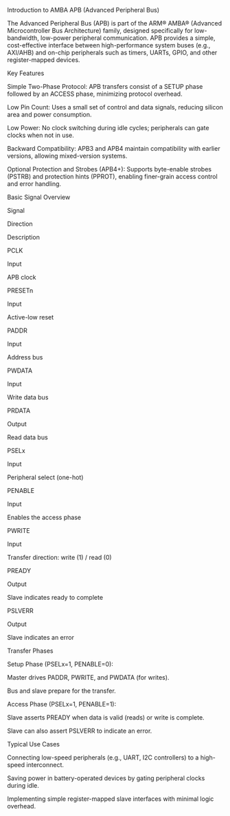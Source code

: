 Introduction to AMBA APB (Advanced Peripheral Bus)

The Advanced Peripheral Bus (APB) is part of the ARM® AMBA® (Advanced Microcontroller Bus Architecture) family, designed specifically for low-bandwidth, low-power peripheral communication. APB provides a simple, cost-effective interface between high-performance system buses (e.g., AXI/AHB) and on-chip peripherals such as timers, UARTs, GPIO, and other register-mapped devices.

Key Features

Simple Two-Phase Protocol: APB transfers consist of a SETUP phase followed by an ACCESS phase, minimizing protocol overhead.

Low Pin Count: Uses a small set of control and data signals, reducing silicon area and power consumption.

Low Power: No clock switching during idle cycles; peripherals can gate clocks when not in use.

Backward Compatibility: APB3 and APB4 maintain compatibility with earlier versions, allowing mixed-version systems.

Optional Protection and Strobes (APB4+): Supports byte-enable strobes (PSTRB) and protection hints (PPROT), enabling finer-grain access control and error handling.

Basic Signal Overview

Signal

Direction

Description

PCLK

Input

APB clock

PRESETn

Input

Active-low reset

PADDR

Input

Address bus

PWDATA

Input

Write data bus

PRDATA

Output

Read data bus

PSELx

Input

Peripheral select (one-hot)

PENABLE

Input

Enables the access phase

PWRITE

Input

Transfer direction: write (1) / read (0)

PREADY

Output

Slave indicates ready to complete

PSLVERR

Output

Slave indicates an error

Transfer Phases

Setup Phase (PSELx=1, PENABLE=0):

Master drives PADDR, PWRITE, and PWDATA (for writes).

Bus and slave prepare for the transfer.

Access Phase (PSELx=1, PENABLE=1):

Slave asserts PREADY when data is valid (reads) or write is complete.

Slave can also assert PSLVERR to indicate an error.

Typical Use Cases

Connecting low-speed peripherals (e.g., UART, I2C controllers) to a high-speed interconnect.

Saving power in battery-operated devices by gating peripheral clocks during idle.

Implementing simple register-mapped slave interfaces with minimal logic overhead.

